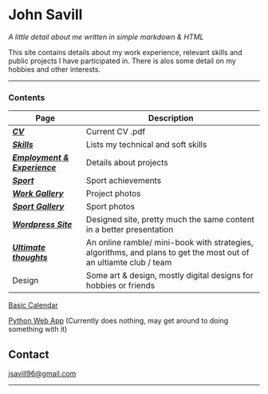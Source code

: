 
# John Savill 
*A little detail about me written in simple markdown & HTML*

This site contains details about my work experience, relevant skills and public projects I have participated in. There is alos some detail on my hobbies and other interests.

***

### Contents

| Page | Description |
|---|---|
| [___CV___](https://john-savill.github.io/Media/Resume_2024-2.pdf) | Current CV .pdf |
| [___Skills___](https://john-savill.github.io/skills)| Lists my technical and soft skills |
| [___Employment & Experience___](https://john-savill.github.io/experience) | Details about projects |
| [___Sport___](https://john-savill.github.io/sports) | Sport achievements |
| [___Work Gallery___](rotategallery.html) | Project photos |
| [___Sport Gallery___](rotatesportgallery.html) | Sport photos |
| [___Wordpress Site___](https://johnsavillinfo.wordpress.com/) | Designed site, pretty much the same content in a better presentation |
| [___Ultimate thoughts___](ultimate/contents.md) | An online ramble/ mini-book with strategies, algorithms, and plans to get the most out of an ultiamte club / team |
| Design | Some art & design, mostly digital designs for hobbies or friends |

[Basic Calendar](Calendar.html)

[Python Web App](webapp.html) (Currently does nothing, may get around to doing something with it)

## Contact
<jsavill96@gmail.com>

***
